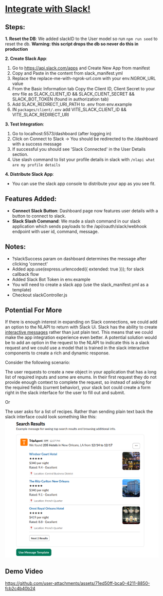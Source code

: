 # [Integrate with Slack!]()

## Steps:

**1. Reset the DB**: We added slackID to the User model so run `npm run seed` to reset the db. **Warning: this script drops the db so never do this in production**

**2. Create Slack App**: 
1. Go to https://api.slack.com/apps and Create New App from manifest
2. Copy and Paste in the content from slack_manifest.yml
3. Replace the replace-me-with-ngrok-url.com with your env.NGROK_URL value
4. From the Basic Information tab Copy the Client ID, Client Secret to your env file as SLACK_CLIENT_ID && SLACK_CLIENT_SECRET && SLACK_BOT_TOKEN (found in authorization tab)
5. Add SLACK_REDIRECT_URI_PATH to .env from env.example
6. IN `packages/client/.env` add VITE_SLACK_CLIENT_ID && VITE_SLACK_REDIRECT_URI

**3. Test Integration**: 
1. Go to localhost:5573/dashboard (after logging in)
2. Click on Connect to Slack -> You should be redirected to the /dashboard with a success message
3. If successful you should see 'Slack Connected'  in the User Details section.
4. Use slash command to list your profile details in slack with `/nlapi what are my profile details`

**4. Distribute Slack App**:
- You can use the slack app console to distribute your app as you see fit. 


## Features Added:

- **Connect Slack Button**: Dashboard page now features user details with a button to connect to slack. 
- **Slack Slash Command**: We made a slash command in our slack application which sends payloads to the /api/oauth/slack/webhook endpoint with user id, command, message. 



## Notes:

- ?slackSuccess param on dashboard determines the message after clicking 'connect'
- Added app.use(express.urlencoded({ extended: true })); for slack callback flow
- Added Slack Bot Token in env.example
- You will need to create a slack app (use the slack_manifest.yml as a template)
- Checkout slackController.js

## Potential For More

If there is enough interest in expanding on Slack connections, we could add an option to the NLAPI to return with Slack Ui. Slack has the ability to create [interactive messages](https://api.slack.com/messaging/interactivity#components) rather than just plain text. This means that we could make the app integration experience even better. A potential solution would be to add an option in the request to the NLAPI to indicate this is a slack request and we could use a model that is trained in the slack interactive components to create a rich and dynamic response. 

Consider the following scenario: 

The user requests to create a new object in your application that has a long list of required inputs and some are enums. In their first request they do not provide enough context to complete the request, so instead of asking for the required fields (current behavior), your slack bot could create a form right in the slack interface for the user to fill out and submit. 

Or

The user asks for a list of recipes. Rather than sending plain text back the slack interface could look something like this:  
![search results from slack](./assets/slack_search.png)

## Demo Video

https://github.com/user-attachments/assets/71ed50ff-bca0-4211-8850-fcb2c4b40b24



